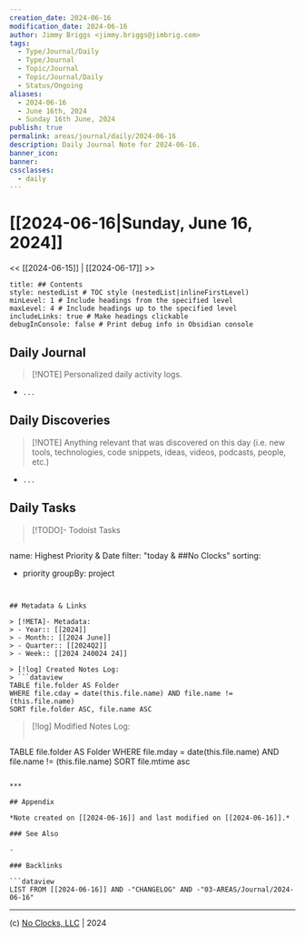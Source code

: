 ```yaml
---
creation_date: 2024-06-16
modification_date: 2024-06-16
author: Jimmy Briggs <jimmy.briggs@jimbrig.com>
tags:
  - Type/Journal/Daily
  - Type/Journal
  - Topic/Journal
  - Topic/Journal/Daily
  - Status/Ongoing
aliases:
  - 2024-06-16
  - June 16th, 2024
  - Sunday 16th June, 2024
publish: true
permalink: areas/journal/daily/2024-06-16
description: Daily Journal Note for 2024-06-16.
banner_icon:
banner:
cssclasses:
  - daily
---
```



# [[2024-06-16|Sunday, June 16, 2024]]

<< [[2024-06-15]] | [[2024-06-17]] >>

```table-of-contents
title: ## Contents 
style: nestedList # TOC style (nestedList|inlineFirstLevel)
minLevel: 1 # Include headings from the specified level
maxLevel: 4 # Include headings up to the specified level
includeLinks: true # Make headings clickable
debugInConsole: false # Print debug info in Obsidian console
```

## Daily Journal

> [!NOTE] Personalized daily activity logs.

- `...`

## Daily Discoveries

> [!NOTE] Anything relevant that was discovered on this day (i.e. new tools, technologies, code snippets, ideas, videos, podcasts, people, etc.)

- `...`

## Daily Tasks

> [!TODO]- Todoist Tasks
> ```todoist
name: Highest Priority & Date
filter: "today & ##No Clocks"
sorting:
   - priority
groupBy: project
```


## Metadata & Links

> [!META]- Metadata:
> - Year:: [[2024]]
> - Month:: [[2024 June]]
> - Quarter:: [[2024Q2]]
> - Week:: [[2024 240024 24]]

> [!log] Created Notes Log:
> ```dataview
TABLE file.folder AS Folder
WHERE file.cday = date(this.file.name) AND file.name != (this.file.name)
SORT file.folder ASC, file.name ASC
```

> [!log] Modified Notes Log:
> ```dataview
TABLE file.folder AS Folder
WHERE file.mday = date(this.file.name) AND file.name != (this.file.name)
SORT file.mtime asc
```

***

## Appendix

*Note created on [[2024-06-16]] and last modified on [[2024-06-16]].*

### See Also

- 

### Backlinks

```dataview
LIST FROM [[2024-06-16]] AND -"CHANGELOG" AND -"03-AREAS/Journal/2024-06-16"
```

***

(c) [No Clocks, LLC](https://github.com/noclocks) | 2024




